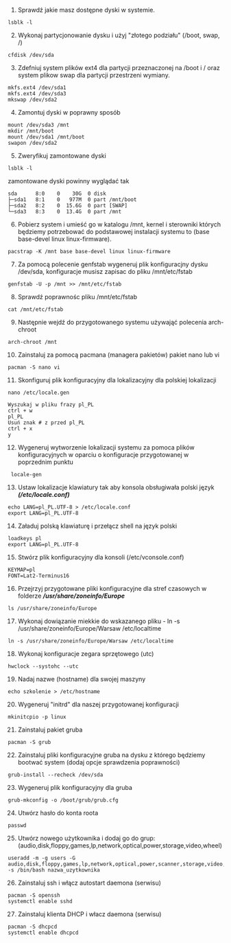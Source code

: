 1. Sprawdź jakie masz dostępne dyski w systemie.
```
lsblk -l
```

2. Wykonaj partycjonowanie dysku i użyj "złotego podziału" (/boot, swap, /)
```
cfdisk /dev/sda
```

3. Zdefniuj system plików ext4 dla partycji przeznaczonej na /boot i / oraz system plikow swap dla partycji przestrzeni wymiany.
```
mkfs.ext4 /dev/sda1
mkfs.ext4 /dev/sda3
mkswap /dev/sda2
```

4. Zamontuj dyski w poprawny sposób
```
mount /dev/sda3 /mnt
mkdir /mnt/boot
mount /dev/sda1 /mnt/boot
swapon /dev/sda2
```

5. Zweryfikuj zamontowane dyski
```
lsblk -l
```
zamontowane dyski powinny wyglądać tak
```
sda      8:0    0    30G  0 disk
├─sda1   8:1    0   977M  0 part /mnt/boot
├─sda2   8:2    0  15.6G  0 part [SWAP]
└─sda3   8:3    0  13.4G  0 part /mnt
```

6. Pobierz system i umieść go w katalogu /mnt, kernel i sterowniki których będziemy potrzebować do podstawowej instalacji systemu to (base base-devel linux linux-firmware).
```
pacstrap -K /mnt base base-devel linux linux-firmware
```

7. Za pomocą polecenie genfstab wygeneruj plik konfiguracjny dysku /dev/sda, konfiguracje musisz zapisac do pliku /mnt/etc/fstab
```
genfstab -U -p /mnt >> /mnt/etc/fstab
```

8. Sprawdź poprawnośc pliku /mnt/etc/fstab
```
cat /mnt/etc/fstab
```

9. Następnie wejdź do przygotowanego systemu używająć polecenia arch-chroot
```
arch-chroot /mnt
```

10. Zainstaluj za pomocą pacmana (managera pakietów) pakiet nano lub vi
```
pacman -S nano vi
```

11. Skonfiguruj plik konfiguracyjny dla lokalizacyjny dla polskiej lokalizacji
```
nano /etc/locale.gen

Wyszukaj w pliku frazy pl_PL
ctrl + w
pl_PL
Usuń znak # z przed pl_PL
ctrl + x
y
```

12. Wygeneruj wytworzenie lokalizacji systemu za pomoca plików konfiguracyjnych w oparciu o konfiguracje przygotowanej w poprzednim punktu 
```
 locale-gen
```

13. Ustaw lokalizacje klawiatury tak aby konsola obsługiwała polski język ***(/etc/locale.conf)***
```
echo LANG=pl_PL.UTF-8 > /etc/locale.conf
export LANG=pl_PL.UTF-8
```

14. Załaduj polską klawiaturę i przełącz shell na język polski
```
loadkeys pl
export LANG=pl_PL.UTF-8
```

15. Stwórz plik konfiguracyjny dla konsoli (/etc/vconsole.conf)
```
KEYMAP=pl
FONT=Lat2-Terminus16
```

16. Przejrzyj przygotowane pliki konfiguracyjne dla stref czasowych w folderze ***/usr/share/zoneinfo/Europe***
```
ls /usr/share/zoneinfo/Europe
```

17. Wykonaj dowiązanie miekkie do wskazanego pliku - ln -s /usr/share/zoneinfo/Europe/Warsaw /etc/localtime

```
ln -s /usr/share/zoneinfo/Europe/Warsaw /etc/localtime
```

18. Wykonaj konfiguracje zegara sprzętowego (utc)
```
hwclock --systohc --utc
```

19. Nadaj nazwe (hostname) dla swojej maszyny
```
echo szkolenie > /etc/hostname
```

20. Wygeneruj "initrd" dla naszej przygotowanej konfiguracji
```
mkinitcpio -p linux
```

21. Zainstaluj pakiet gruba
```
pacman -S grub
```

22. Zainstaluj pliki konfiguracyjne gruba na dysku z którego będziemy bootwać system (dodaj opcje sprawdzenia poprawności)
```
grub-install --recheck /dev/sda
```

23. Wygeneruj plik konfiguracyjny dla gruba
```
grub-mkconfig -o /boot/grub/grub.cfg
```

24. Utwórz hasło do konta roota
```
passwd
```

25. Utwórz nowego użytkownika i dodaj go do grup:(audio,disk,floppy,games,lp,network,optical,power,storage,video,wheel)
```
useradd -m -g users -G audio,disk,floppy,games,lp,network,optical,power,scanner,storage,video,wheel -s /bin/bash nazwa_uzytkownika
```

26. Zainstaluj ssh i włącz autostart daemona (serwisu)
```
pacman -S openssh
systemctl enable sshd
```

27. Zainstaluj klienta DHCP i włacz daemona (serwisu)
```
pacman -S dhcpcd
systemctl enable dhcpcd
```